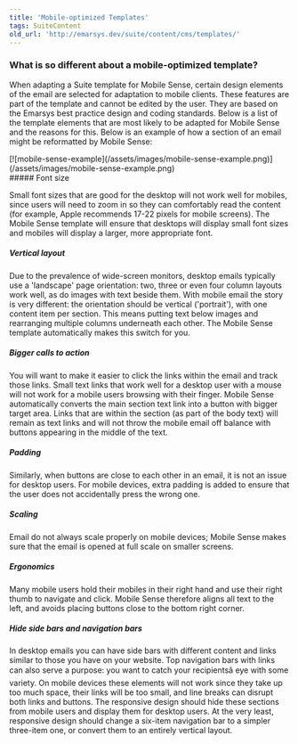 ```yaml
---
title: 'Mobile-optimized Templates'
tags: SuiteContent
old_url: 'http://emarsys.dev/suite/content/cms/templates/'
---
```


### What is so different about a mobile-optimized template?

 When adapting a Suite template for Mobile Sense, certain design elements of the email are selected for adaptation to mobile clients. These features are part of the template and cannot be edited by the user. They are based on the Emarsys best practice design and coding standards. Below is a list of the template elements that are most likely to be adapted for Mobile Sense and the reasons for this. Below is an example of how a section of an email might be reformatted by Mobile Sense:

<div class="row">[![mobile-sense-example](/assets/images/mobile-sense-example.png)](/assets/images/mobile-sense-example.png)</div>##### Font size

 Small font sizes that are good for the desktop will not work well for mobiles, since users will need to zoom in so they can comfortably read the content (for example, Apple recommends 17-22 pixels for mobile screens). The Mobile Sense template will ensure that desktops will display small font sizes and mobiles will display a larger, more appropriate font.

##### Vertical layout

 Due to the prevalence of wide-screen monitors, desktop emails typically use a 'landscape' page orientation: two, three or even four column layouts work well, as do images with text beside them. With mobile email the story is very different: the orientation should be vertical ('portrait'), with one content item per section. This means putting text below images and rearranging multiple columns underneath each other. The Mobile Sense template automatically makes this switch for you.

##### Bigger calls to action

 You will want to make it easier to click the links within the email and track those links. Small text links that work well for a desktop user with a mouse will not work for a mobile users browsing with their finger. Mobile Sense automatically converts the main section text link into a button with bigger target area. Links that are within the section (as part of the body text) will remain as text links and will not throw the mobile email off balance with buttons appearing in the middle of the text.

##### Padding

 Similarly, when buttons are close to each other in an email, it is not an issue for desktop users. For mobile devices, extra padding is added to ensure that the user does not accidentally press the wrong one.

##### Scaling

 Email do not always scale properly on mobile devices; Mobile Sense makes sure that the email is opened at full scale on smaller screens.

##### Ergonomics

 Many mobile users hold their mobiles in their right hand and use their right thumb to navigate and click. Mobile Sense therefore aligns all text to the left, and avoids placing buttons close to the bottom right corner.

##### Hide side bars and navigation bars

 In desktop emails you can have side bars with different content and links similar to those you have on your website. Top navigation bars with links can also serve a purpose: you want to catch your recipientsâ&#128;&#153; eye with some variety. On mobile devices these elements will not work since they take up too much space, their links will be too small, and line breaks can disrupt both links and buttons. The responsive design should hide these sections from mobile users and display them for desktop users. At the very least, responsive design should change a six-item navigation bar to a simpler three-item one, or convert them to an entirely vertical layout.